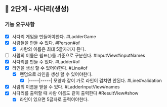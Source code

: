 ## 🚀 2단계 - 사다리(생성)

### 기능 요구사항

- [x] 사다리 게임을 만들어야한다. #LadderGame
- [x] 사람들을 만들 수 있다. #Person#of
  - [x] 사람의 이름은 최대 5글자까지 된다.
- [ ] 사람의 이름은 쉼표(,)를 기준으로 구분한다. #InputView#inputNames
- [x] 사다리를 만들 수 있다. #Ladder#of
- [x] 라인을 생성 할 수 있어야한다. #Line#of
  - [x] 랜덤으로 라인을 생성 할 수 있어야한다.
    - [x] |-----|-----| 모양과 같이 가로 라인이 겹치면 안된다. #Line#validation
- [x] 사람의 이름을 받을 수 있다. #LadderInputView#names
- [x] 사다리를 출력할 때 사람 이름도 같이 출력한다 #ResultView#show
  - [x] 라인이 있으면 5글자로 출력어야한다.
